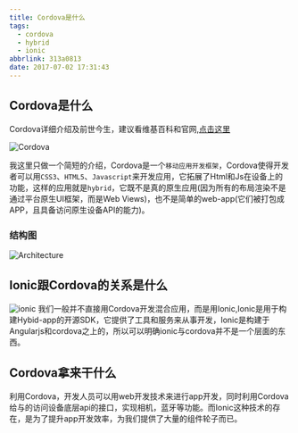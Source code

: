 ```yaml
---
title: Cordova是什么
tags:
  - cordova
  - hybrid
  - ionic
abbrlink: 313a0813
date: 2017-07-02 17:31:43
---
```

## Cordova是什么
Cordova详细介绍及前世今生，建议看维基百科和官网,[点击这里](https://en.wikipedia.org/wiki/Apache_Cordova)

![Cordova](http://or0g12e5e.bkt.clouddn.com/cordova-bot.png)

我这里只做一个简短的介绍，Cordova是一个`移动应用开发框架`，Cordova使得开发者可以用`CSS3`、`HTML5`、`Javascript`来开发应用，它拓展了Html和Js在设备上的功能，这样的应用就是`hybrid`，它既不是真的原生应用(因为所有的布局渲染不是通过平台原生UI框架，而是Web Views)，也不是简单的web-app(它们被打包成APP，且具备访问原生设备API的能力)。

### 结构图

![Architecture](http://or0g12e5e.bkt.clouddn.com/blog/2017-09-10-163512.jpg)

## Ionic跟Cordova的关系是什么
![ionic](http://or0g12e5e.bkt.clouddn.com/Ionic-logo.png)
我们一般并不直接用Cordova开发混合应用，而是用Ionic,Ionic是用于构建Hybid-app的开源SDK，它提供了工具和服务来从事开发，Ionic是构建于Angularjs和cordova之上的，所以可以明确ionic与cordova并不是一个层面的东西。

## Cordova拿来干什么
利用Cordova，开发人员可以用web开发技术来进行app开发，同时利用Cordova给与的访问设备底层api的接口，实现相机，蓝牙等功能。而Ionic这种技术的存在，是为了提升app开发效率，为我们提供了大量的组件轮子而已。